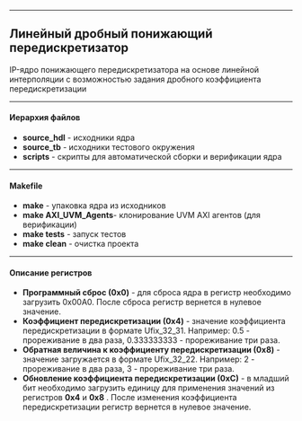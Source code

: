 ------

## Линейный дробный понижающий передискретизатор

IP-ядро понижающего передискретизатора на основе линейной интерполяции с возможностью задания дробного коэффициента передискретизации 

------

#### Иерархия файлов

- **source_hdl** - исходники ядра
- **source_tb** - исходники тестового окружения
- **scripts** - скрипты для автоматической сборки и верификации ядра

------

#### Makefile

- **make** - упаковка ядра из исходников
- **make AXI_UVM_Agents**- клонирование UVM AXI агентов (для верификации)
- **make tests** - запуск тестов
- **make clean** - очистка проекта

------

#### Описание регистров

- **Программный сброс (0x0)** - для сброса ядра в регистр необходимо загрузить 0x00A0. После сброса регистр вернется в нулевое значение.
- **Коэффициент передискретизации (0x4)** - значение коэффициента передискретизации в формате Ufix_32_31. Например: 0.5 - прореживание в два раза, 0.333333333 - прореживание три раза. 
- **Обратная величина к коэффициенту передискретизации (0x8)** - значение загружается в  формате Ufix_32_22. Например: 2 - прореживание в два раза, 3 - прореживание три раза. 
- **Обновление коэффициента передискретизации (0xС)** - в младший бит необходимо загрузить единицу для применения значений из регистров **0x4** и **0x8** . После изменения коэффициента передискретизации регистр вернется в нулевое значение.

